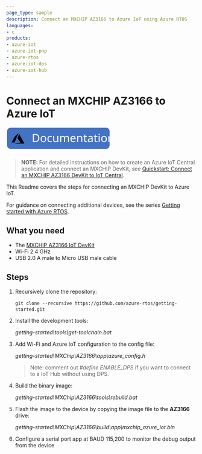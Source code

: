```yaml
---
page_type: sample
description: Connect an MXCHIP AZ3166 to Azure IoT using Azure RTOS
languages:
- c
products:
- azure-iot
- azure-iot-pnp
- azure-rtos
- azure-iot-dps
- azure-iot-hub
---
```


# Connect an MXCHIP AZ3166 to Azure IoT

![Quickstart: Connect AZ3166 DevKit to IoT Central](media/documentation.svg)

> **NOTE:** For detailed instructions on how to create an Azure IoT Central application and connect an MXCHIP DevKit, see [Quickstart: Connect an MXCHIP AZ3166 DevKit to IoT Central](https://docs.microsoft.com/azure/iot-develop/quickstart-devkit-mxchip-az3166).

This Readme covers the steps for connecting an MXCHIP DevKit to Azure IoT.

For guidance on connecting additional devices, see the series [Getting started with Azure RTOS](https://go.microsoft.com/fwlink/p/?linkid=2129824).

## What you need

* The [MXCHIP AZ3166 IoT DevKit](https://aka.ms/iot-devkit)
* Wi-Fi 2.4 GHz
* USB 2.0 A male to Micro USB male cable

## Steps

1. Recursively clone the repository:
    ```shell
    git clone --recursive https://github.com/azure-rtos/getting-started.git
    ```
1. Install the development tools:

    *getting-started\tools\get-toolchain.bat*
1. Add Wi-Fi and Azure IoT configuration to the config file:
    
    *getting-started\MXChip\AZ3166\app\azure_config.h*
    
    > Note: comment out *#define ENABLE_DPS* if you want to connect to a IoT Hub without using DPS.
1. Build the binary image:

    *getting-started\MXChip\AZ3166\tools\rebuild.bat*
1. Flash the image to the device by copying the image file to the **AZ3166** drive:

    *getting-started\MXChip\AZ3166\build\app\mxchip_azure_iot.bin*
1. Configure a serial port app at BAUD 115,200 to monitor the debug output from the device
